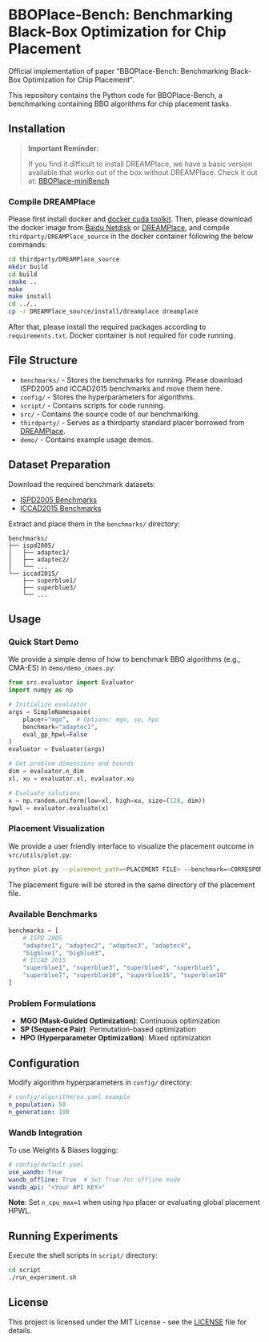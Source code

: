 # BBOPlace-Bench: Benchmarking Black-Box Optimization for Chip Placement

Official implementation of paper "BBOPlace-Bench: Benchmarking Black-Box Optimization for Chip Placement".

This repository contains the Python code for BBOPlace-Bench, a benchmarking containing BBO algorithms for chip placement tasks. 

## Installation
> **Important Reminder:**
>
> If you find it difficult to install DREAMPlace, we have a basic version available that works out of the box without DREAMPlace. Check it out at: [BBOPlace-miniBench](https://github.com/lamda-bbo/BBOPlace-miniBench)

### Compile DREAMPlace
Please first install docker and [docker cuda toolkit](https://docs.nvidia.com/datacenter/cloud-native/container-toolkit/latest/install-guide.html). Then, please download the docker image from [Baidu Netdisk](https://pan.baidu.com/s/1_0-ZDNUAKdqwyIQWXWdoUQ?pwd=3bef) or [DREAMPlace](<https://github.com/limbo018/DREAMPlace>), and compile `thirdparty/DREAMPlace_source` in the docker container following the below commands:
```bash
cd thirdparty/DREAMPlace_source
mkdir build
cd build
cmake .. 
make
make install
cd ../..
cp -r DREAMPlace_source/install/dreamplace dreamplace
```

After that, please install the required packages according to `requirements.txt`. Docker container is not required for code running.


## File Structure

+ `benchmarks/` - Stores the benchmarks for running. Please download ISPD2005 and ICCAD2015 benchmarks and move them here.
+ `config/` - Stores the hyperparameters for algorithms.
+ `script/` - Contains scripts for code running.
+ `src/` - Contains the source code of our benchmarking.
+ `thirdparty/` - Serves as a thirdparty standard placer borrowed from [DREAMPlace](https://github.com/limbo018/DREAMPlace).
+ `demo/` - Contains example usage demos.

## Dataset Preparation

Download the required benchmark datasets:
- [ISPD2005 Benchmarks](https://drive.google.com/drive/folders/1MVIOZp2rihzIFK3C_4RqJs-bUv1TW2YT?usp=sharing)
- [ICCAD2015 Benchmarks](https://drive.google.com/file/d/1JEC17FmL2cM8BEAewENvRyG6aWxH53mX/view?usp=sharing)

Extract and place them in the `benchmarks/` directory:
```
benchmarks/
├── ispd2005/
│   ├── adaptec1/
│   ├── adaptec2/
│   └── ...
└── iccad2015/
    ├── superblue1/
    ├── superblue3/
    └── ...
```

## Usage

### Quick Start Demo
We provide a simple demo of how to benchmark BBO algorithms (e.g., CMA-ES) in `demo/demo_cmaes.py`:

```python
from src.evaluator import Evaluator
import numpy as np

# Initialize evaluator
args = SimpleNamespace(
    placer="mgo",  # Options: mgo, sp, hpo
    benchmark="adaptec1", 
    eval_gp_hpwl=False
)
evaluator = Evaluator(args)

# Get problem dimensions and bounds
dim = evaluator.n_dim
xl, xu = evaluator.xl, evaluator.xu

# Evaluate solutions
x = np.random.uniform(low=xl, high=xu, size=(128, dim))
hpwl = evaluator.evaluate(x)
```

### Placement Visualization
We provide a user friendly interface to visualize the placement outcome in `src/utils/plot.py`:
```bash
python plot.py --placement_path=<PLACEMENT FILE> --benchmark=<CORRESPONDING BENCHMAKR> --dataset=<CHOOSE FROM 'ispd2005' AND 'iccad2015'>
```
The placement figure will be stored in the same directory of the placement file.

### Available Benchmarks
```python
benchmarks = [
    # ISPD 2005
    "adaptec1", "adaptec2", "adaptec3", "adaptec4",
    "bigblue1", "bigblue3",
    # ICCAD 2015   
    "superblue1", "superblue3", "superblue4", "superblue5",
    "superblue7", "superblue10", "superblue16", "superblue18"
]
```

### Problem Formulations
- **MGO (Mask-Guided Optimization)**: Continuous optimization
- **SP (Sequence Pair)**: Permutation-based optimization  
- **HPO (Hyperparameter Optimization)**: Mixed optimization

## Configuration

Modify algorithm hyperparameters in `config/` directory:

```yaml
# config/algorithm/ea.yaml example
n_population: 50
n_generation: 100
```

### Wandb Integration
To use Weights & Biases logging:

```yaml
# config/default.yaml
use_wandb: True
wandb_offline: True  # Set True for offline mode
wandb_api: "<Your API KEY>"
```

**Note**: Set `n_cpu_max=1` when using `hpo` placer or evaluating global placement HPWL.

## Running Experiments

Execute the shell scripts in `script/` directory:
```bash
cd script
./run_experiment.sh
```

<!-- ## Citation
If you find this code useful, please cite our paper:
```bibtex
@article{bboplace2024,
  title={BBOPlace-Bench: Benchmarking Black-Box Optimization for Chip Placement},
  author={...},
  journal={...},
  year={2024}
}
``` -->

## License
This project is licensed under the MIT License - see the [LICENSE](LICENSE) file for details.
